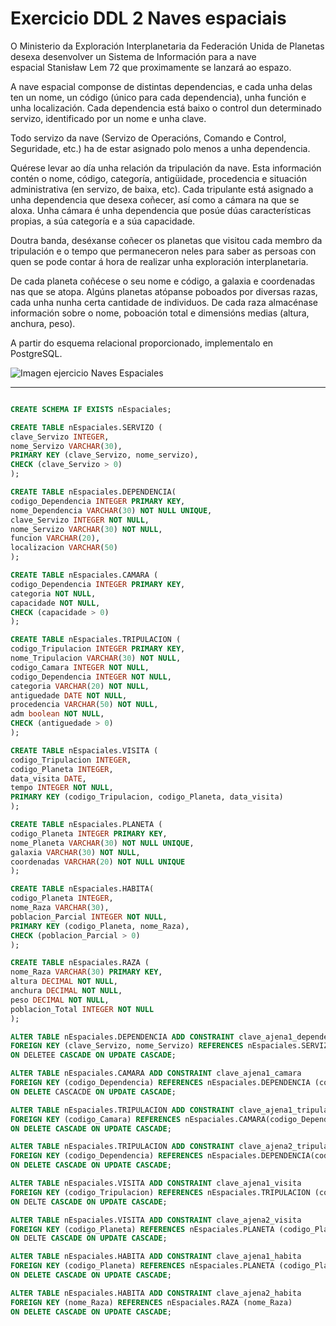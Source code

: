 # Exercicio DDL 2 Naves espaciais
O Ministerio da Exploración Interplanetaria da Federación Unida de Planetas desexa desenvolver un Sistema de Información para a nave espacial Stanisław Lem 72 que proximamente se lanzará ao espazo.


A nave espacial componse de distintas dependencias, e cada unha delas ten un nome, un código (único para cada dependencia), unha función e unha localización. Cada dependencia está baixo o control dun determinado servizo, identificado por un nome e unha clave.

Todo servizo da nave (Servizo de Operacións, Comando e Control, Seguridade, etc.) ha de estar asignado polo menos a unha dependencia.


Quérese levar ao día unha relación da tripulación da nave. Esta información contén o nome, código, categoría, antigüidade, procedencia e situación administrativa (en servizo, de baixa, etc). Cada tripulante está asignado a unha dependencia que desexa coñecer, así como a cámara na que se aloxa. Unha cámara é unha dependencia que posúe dúas características propias, a súa categoría e a súa capacidade.


Doutra banda, deséxanse coñecer os planetas que visitou cada membro da tripulación e o tempo que permaneceron neles para saber as persoas con quen se pode contar á hora de realizar unha exploración interplanetaria.

De cada planeta coñécese o seu nome e código, a galaxia e coordenadas nas que se atopa. Algúns planetas atópanse poboados por diversas razas, cada unha nunha certa cantidade de individuos. De cada raza almacénase información sobre o nome, poboación total e dimensións medias (altura, anchura, peso).

A partir do esquema relacional proporcionado, implementalo en PostgreSQL.

![Imagen ejercicio Naves Espaciales](https://github.com/dam108/ApuntesSQL/blob/master/EjerciciosSQL/img/Ejercicios_NE.PNG)


________________________________________________________

```sql

CREATE SCHEMA IF EXISTS nEspaciales;

CREATE TABLE nEspaciales.SERVIZO (
clave_Servizo INTEGER,
nome_Servizo VARCHAR(30),
PRIMARY KEY (clave_Servizo, nome_servizo),
CHECK (clave_Servizo > 0)
);

CREATE TABLE nEspaciales.DEPENDENCIA(
codigo_Dependencia INTEGER PRIMARY KEY,
nome_Dependencia VARCHAR(30) NOT NULL UNIQUE,
clave_Servizo INTEGER NOT NULL,
nome_Servizo VARCHAR(30) NOT NULL,
funcion VARCHAR(20),
localizacion VARCHAR(50)
);

CREATE TABLE nEspaciales.CAMARA (
codigo_Dependencia INTEGER PRIMARY KEY,
categoria NOT NULL,
capacidade NOT NULL,
CHECK (capacidade > 0)
);

CREATE TABLE nEspaciales.TRIPULACION (
codigo_Tripulacion INTEGER PRIMARY KEY,
nome_Tripulacion VARCHAR(30) NOT NULL,
codigo_Camara INTEGER NOT NULL,
codigo_Dependencia INTEGER NOT NULL,
categoria VARCHAR(20) NOT NULL,
antiguedade DATE NOT NULL,
procedencia VARCHAR(50) NOT NULL,
adm boolean NOT NULL,
CHECK (antiguedade > 0)
);

CREATE TABLE nEspaciales.VISITA (
codigo_Tripulacion INTEGER,
codigo_Planeta INTEGER,
data_visita DATE,
tempo INTEGER NOT NULL,
PRIMARY KEY (codigo_Tripulacion, codigo_Planeta, data_visita)
);

CREATE TABLE nEspaciales.PLANETA (
codigo_Planeta INTEGER PRIMARY KEY,
nome_Planeta VARCHAR(30) NOT NULL UNIQUE,
galaxia VARCHAR(30) NOT NULL,
coordenadas VARCHAR(20) NOT NULL UNIQUE
);

CREATE TABLE nEspaciales.HABITA(
codigo_Planeta INTEGER,
nome_Raza VARCHAR(30),
poblacion_Parcial INTEGER NOT NULL,
PRIMARY KEY (codigo_Planeta, nome_Raza),
CHECK (poblacion_Parcial > 0)
);

CREATE TABLE nEspaciales.RAZA (
nome_Raza VARCHAR(30) PRIMARY KEY,
altura DECIMAL NOT NULL,
anchura DECIMAL NOT NULL,
peso DECIMAL NOT NULL, 
poblacion_Total INTEGER NOT NULL
);

ALTER TABLE nEspaciales.DEPENDENCIA ADD CONSTRAINT clave_ajena1_dependencia
FOREIGN KEY (clave_Servizo, nome_Servizo) REFERENCES nEspaciales.SERVIZO (clave_Servizo, nome_Servizo)
ON DELETEE CASCADE ON UPDATE CASCADE;

ALTER TABLE nEspaciales.CAMARA ADD CONSTRAINT clave_ajena1_camara
FOREIGN KEY (codigo_Dependencia) REFERENCES nEspaciales.DEPENDENCIA (codigo_Dependencia)
ON DELETE CASCACDE ON UPDATE CASCADE;

ALTER TABLE nEspaciales.TRIPULACION ADD CONSTRAINT clave_ajena1_tripulacion
FOREIGN KEY (codigo_Camara) REFERENCES nEspaciales.CAMARA(codigo_Dependencia)
ON DELETE CASCADE ON UPDATE CASCADE;

ALTER TABLE nEspaciales.TRIPULACION ADD CONSTRAINT clave_ajena2_tripulacion
FOREIGN KEY (codigo_Dependencia) REFERENCES nEspaciales.DEPENDENCIA(codigo_Dependencia)
ON DELETE CASCADE ON UPDATE CASCADE;

ALTER TABLE nEspaciales.VISITA ADD CONSTRAINT clave_ajena1_visita
FOREIGN KEY (codigo_Tripulacion) REFERENCES nEspaciales.TRIPULACION (codigo_Tripulacion)
ON DELTE CASCADE ON UPDATE CASCADE;

ALTER TABLE nEspaciales.VISITA ADD CONSTRAINT clave_ajena2_visita
FOREIGN KEY (codigo_Planeta) REFERENCES nEspaciales.PLANETA (codigo_Planeta)
ON DELTE CASCADE ON UPDATE CASCADE;

ALTER TABLE nEspaciales.HABITA ADD CONSTRAINT clave_ajena1_habita
FOREIGN KEY (codigo_Planeta) REFERENCES nEspaciales.PLANETA (codigo_Planeta)
ON DELETE CASCADE ON UPDATE CASCADE;

ALTER TABLE nEspaciales.HABITA ADD CONSTRAINT clave_ajena2_habita
FOREIGN KEY (nome_Raza) REFERENCES nEspaciales.RAZA (nome_Raza)
ON DELETE CASCADE ON UPDATE CASCADE;
```
